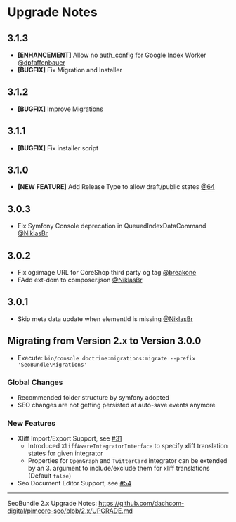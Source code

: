 # Upgrade Notes

## 3.1.3
- **[ENHANCEMENT]** Allow no auth_config for Google Index Worker [@dpfaffenbauer](https://github.com/dachcom-digital/pimcore-seo/pull/69)
- **[BUGFIX]** Fix Migration and Installer

## 3.1.2
- **[BUGFIX]** Improve Migrations

## 3.1.1
- **[BUGFIX]** Fix installer script

## 3.1.0
- **[NEW FEATURE]** Add Release Type to allow draft/public states [@64](https://github.com/dachcom-digital/pimcore-seo/issues/64)

## 3.0.3
- Fix Symfony Console deprecation in QueuedIndexDataCommand [@NiklasBr](https://github.com/dachcom-digital/pimcore-seo/pull/63)

## 3.0.2
- Fix og:image URL for CoreShop third party og tag [@breakone ](https://github.com/dachcom-digital/pimcore-seo/pull/61)
- FAdd ext-dom to composer.json [@NiklasBr](https://github.com/dachcom-digital/pimcore-seo/pull/51)

## 3.0.1
- Skip meta data update when elementId is missing [@NiklasBr](https://github.com/dachcom-digital/pimcore-seo/pull/58)

## Migrating from Version 2.x to Version 3.0.0
- Execute: `bin/console doctrine:migrations:migrate --prefix 'SeoBundle\Migrations'`

### Global Changes
- Recommended folder structure by symfony adopted
- SEO changes are not getting persisted at auto-save events anymore

### New Features
- Xliff Import/Export Support, see [#31](https://github.com/dachcom-digital/pimcore-seo/issues/31)
    - Introduced `XliffAwareIntegratorInterface` to specify xliff translation states for given integrator
    - Properties for `OpenGraph` and `TwitterCard` integrator can be extended by an 3. argument to include/exclude them for xliff translations (Default `false`)
- Seo Document Editor Support, see [#54](https://github.com/dachcom-digital/pimcore-seo/issues/54)

***

SeoBundle 2.x Upgrade Notes: https://github.com/dachcom-digital/pimcore-seo/blob/2.x/UPGRADE.md

